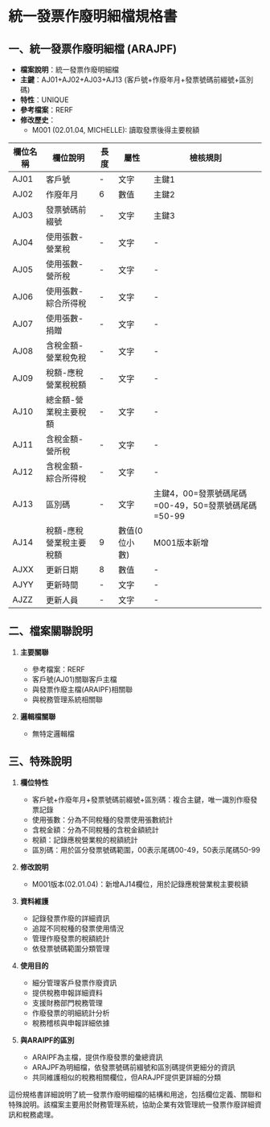 # 統一發票作廢明細檔規格書

## 一、統一發票作廢明細檔 (ARAJPF)
- **檔案說明**：統一發票作廢明細檔
- **主鍵**：AJ01+AJ02+AJ03+AJ13 (客戶號+作廢年月+發票號碼前綴號+區別碼)
- **特性**：UNIQUE
- **參考檔案**：RERF
- **修改歷史**：
  - M001 (02.01.04, MICHELLE): 讀取發票後得主要稅額

| 欄位名稱 | 欄位說明 | 長度 | 屬性 | 檢核規則 |
|---------|---------|------|------|----------|
| AJ01 | 客戶號 | - | 文字 | 主鍵1 |
| AJ02 | 作廢年月 | 6 | 數值 | 主鍵2 |
| AJ03 | 發票號碼前綴號 | - | 文字 | 主鍵3 |
| AJ04 | 使用張數-營業稅 | - | 文字 | - |
| AJ05 | 使用張數-營所稅 | - | 文字 | - |
| AJ06 | 使用張數-綜合所得稅 | - | 文字 | - |
| AJ07 | 使用張數-捐贈 | - | 文字 | - |
| AJ08 | 含稅金額-營業稅免稅 | - | 文字 | - |
| AJ09 | 稅額-應稅營業稅稅額 | - | 文字 | - |
| AJ10 | 總金額-營業稅主要稅額 | - | 文字 | - |
| AJ11 | 含稅金額-營所稅 | - | 文字 | - |
| AJ12 | 含稅金額-綜合所得稅 | - | 文字 | - |
| AJ13 | 區別碼 | - | 文字 | 主鍵4，00=發票號碼尾碼=00-49，50=發票號碼尾碼=50-99 |
| AJ14 | 稅額-應稅營業稅主要稅額 | 9 | 數值(0位小數) | M001版本新增 |
| AJXX | 更新日期 | 8 | 數值 | - |
| AJYY | 更新時間 | - | 文字 | - |
| AJZZ | 更新人員 | - | 文字 | - |

## 二、檔案關聯說明

1. **主要關聯**
   - 參考檔案：RERF
   - 客戶號(AJ01)關聯客戶主檔
   - 與發票作廢主檔(ARAIPF)相關聯
   - 與稅務管理系統相關聯

2. **邏輯檔關聯**
   - 無特定邏輯檔

## 三、特殊說明

1. **欄位特性**
   - 客戶號+作廢年月+發票號碼前綴號+區別碼：複合主鍵，唯一識別作廢發票記錄
   - 使用張數：分為不同稅種的發票使用張數統計
   - 含稅金額：分為不同稅種的含稅金額統計
   - 稅額：記錄應稅營業稅的稅額統計
   - 區別碼：用於區分發票號碼範圍，00表示尾碼00-49，50表示尾碼50-99

2. **修改說明**
   - M001版本(02.01.04)：新增AJ14欄位，用於記錄應稅營業稅主要稅額

3. **資料維護**
   - 記錄發票作廢的詳細資訊
   - 追蹤不同稅種的發票使用情況
   - 管理作廢發票的稅額統計
   - 依發票號碼範圍分類管理

4. **使用目的**
   - 細分管理客戶發票作廢資訊
   - 提供稅務申報詳細資料
   - 支援財務部門稅務管理
   - 作廢發票的明細統計分析
   - 稅務稽核與申報詳細依據

5. **與ARAIPF的區別**
   - ARAIPF為主檔，提供作廢發票的彙總資訊
   - ARAJPF為明細檔，依發票號碼前綴號和區別碼提供更細分的資訊
   - 共同維護相似的稅務相關欄位，但ARAJPF提供更詳細的分類

這份規格書詳細說明了統一發票作廢明細檔的結構和用途，包括欄位定義、關聯和特殊說明。該檔案主要用於財務管理系統，協助企業有效管理統一發票作廢詳細資訊和稅務處理。 